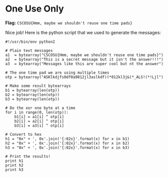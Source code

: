 # One Use Only

**Flag:** `CSCOSU{Hmm, maybe we shouldn't reuse one time pads}`

Nice job! Here is the python script that we used to generate the messages:

```
#!/usr/bin/env python2

# Plain text messages
a1  = bytearray("CSCOSU{Hmm, maybe we shouldn't reuse one time pads}")
a2  = bytearray("This is a secret message but it isn't the answer!!!")
a3  = bytearray("Messages like this are super cool but nt the answer")

# The one time pad we are using multiple times
otp = bytearray("ASKlkdjfs0df0a9812jl3aslkdf)(*012kl3j&(*_ALS!(*!Ljl")

# Make some result bytearrays
b1 = bytearray(len(otp))
b2 = bytearray(len(otp))
b3 = bytearray(len(otp))

# Do the xor one byte at a time
for i in range(0, len(otp)):
    b1[i] = a1[i] ^ otp[i]
    b2[i] = a2[i] ^ otp[i]
    b3[i] = a3[i] ^ otp[i]

# Convert to hex
h1 = "0x" + ', 0x'.join('{:02x}'.format(x) for x in b1)
h2 = "0x" + ', 0x'.join('{:02x}'.format(x) for x in b2)
h3 = "0x" + ', 0x'.join('{:02x}'.format(x) for x in b3)

# Print the results!
print h1
print h2
print h3
```
